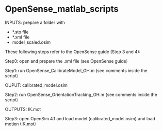 # OpenSense_matlab_scripts

INPUTS: prepare a folder with <br />
- *.sto file <br />
- *.xml file <br />
- model_scaled.osim <br />

These following steps refer to the OpenSense guide (Step 3 and 4):<br />

Step0: open and prepare the .xml file (see OpenSense guide)<br />

Step1: run OpenSense_CalibrateModel_GH.m (see comments inside the script)<br />

OUPUT: calibrated_model.osim<br />

Step2: run OpenSense_OrientationTracking_GH.m (see comments inside the script)<br />

OUTPUTS: IK.mot<br />

Step3: open OpenSim 4.1 and load model (calibrated_model.osim) and load motion (IK.mot)<br />
